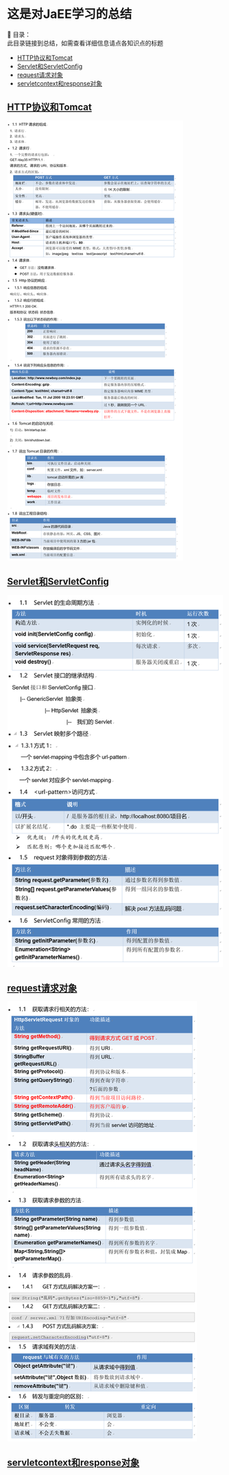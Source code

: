 # 这是对JaEE学习的总结
 :book: 目录：    
此目录链接到总结，如需查看详细信息请点各知识点的标题  
- [HTTP协议和Tomcat](#http协议和tomcat)
- [Servlet和ServletConfig](#servlet和servletsonfig)
- [request请求对象](#request请求对象) 
- [servletcontext和response对象](#servletcontext和response对象)

## [HTTP协议和Tomcat](HTTP协议&Tomcat.md)
![HTTP协议和Tomcat](img/HTTP协议和Tomcat.png "HTTP协议和Tomcat")  

## [Servlet和ServletConfig](Servlet和ServletConfig.md)  
![Servlet和ServletConfig](img/Servlet和ServletConfig.png "Servlet和ServletConfig")  

## [request请求对象](request请求对象.md)  
![request请求对象](img/request对象总结.png "request请求对象")  

## [servletcontext和response对象](link)
